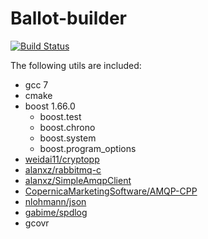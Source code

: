 # Ballot-builder

[![Build Status](https://travis-ci.org/b1f6c1c4/ballot.svg?branch=builder)](https://travis-ci.org/b1f6c1c4/ballot)

The following utils are included:

- gcc 7
- cmake
- boost 1.66.0
    - boost.test
    - boost.chrono
    - boost.system
    - boost.program\_options
- [weidai11/cryptopp](https://github.com/weidai11/cryptopp)
- [alanxz/rabbitmq-c](https://github.com/alanxz/rabbitmq-c)
- [alanxz/SimpleAmqpClient](https://github.com/alanxz/SimpleAmqpClient)
- [CopernicaMarketingSoftware/AMQP-CPP](https://github.com/CopernicaMarketingSoftware/AMQP-CPP)
- [nlohmann/json](https://raw.githubusercontent.com/nlohmann/json/develop/src/json.hpp)
- [gabime/spdlog](https://github.com/gabime/spdlog)
- gcovr
